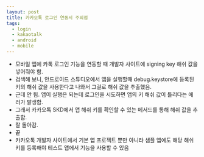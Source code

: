 ```yaml
---
layout: post
title: 카카오톡 로그인 연동시 주의점
tags:
  - login
  - kakaotalk
  - android
  - mobile
---
```


* 모바일 앱에 카톡 로그인 기능을 연동할 때 개발자 사이트에 signing key 해쉬 값을 넣어줘야 함.
* 검색해 보니, 안드로이드 스튜디오에서 앱을 실행할때 debug.keystore에 등록된 키의 해쉬 값을 사용한다고 나와서 그걸로 해쉬 값을 추출했음.
* 근데 안 됨. 앱이 실행은 되는데 로그인을 시도하면 앱의 키 해쉬 값이 틀리다는 에러가 발생함.
* 그래서 카카오톡 SKD에서 앱 해쉬 키를 확인할 수 있는 메서드를 통해 해쉬 값을 추출함.
* 잘 돌아감.
* 끝
* 카카오톡 개발자 사이트에서 기본 앱 프로젝트 뿐만 아니라 샘플 앱에도 해당 해쉬 키를 등록해야 테스트 앱에서 기능을 사용할 수 있음